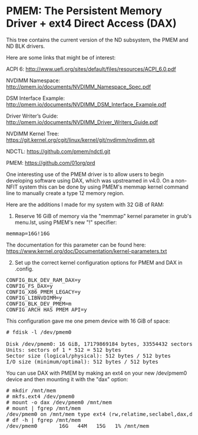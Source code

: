 PMEM: The Persistent Memory Driver + ext4 Direct Access (DAX)
=========================================================

This tree contains the current version of the ND subsystem, the PMEM and ND BLK
drivers.  

Here are some links that might be of interest:

ACPI 6: http://www.uefi.org/sites/default/files/resources/ACPI_6.0.pdf

NVDIMM Namespace: http://pmem.io/documents/NVDIMM_Namespace_Spec.pdf

DSM Interface Example: http://pmem.io/documents/NVDIMM_DSM_Interface_Example.pdf

Driver Writer’s Guide: http://pmem.io/documents/NVDIMM_Driver_Writers_Guide.pdf

NVDIMM Kernel Tree: https://git.kernel.org/cgit/linux/kernel/git/nvdimm/nvdimm.git

NDCTL: https://github.com/pmem/ndctl.git

PMEM: https://github.com/01org/prd

One interesting use of the PMEM driver is to allow users to begin developing
software using DAX, which was upstreamed in v4.0.  On a non-NFIT system this
can be done by using PMEM's memmap kernel command line to manually create a
type 12 memory region.

Here are the additions I made for my system with 32 GiB of RAM:

1) Reserve 16 GiB of memory via the "memmap" kernel parameter in grub's
menu.lst, using PMEM's new "!" specifier:

<pre>
memmap=16G!16G
</pre>

The documentation for this parameter can be found here:
https://www.kernel.org/doc/Documentation/kernel-parameters.txt

2) Set up the correct kernel configuration options for PMEM and DAX in .config.

<pre>
CONFIG_BLK_DEV_RAM_DAX=y
CONFIG_FS_DAX=y
CONFIG_X86_PMEM_LEGACY=y
CONFIG_LIBNVDIMM=y
CONFIG_BLK_DEV_PMEM=m
CONFIG_ARCH_HAS_PMEM_API=y
</pre>

This configuration gave me one pmem device with 16 GiB of space:

<pre>
# fdisk -l /dev/pmem0

Disk /dev/pmem0: 16 GiB, 17179869184 bytes, 33554432 sectors
Units: sectors of 1 * 512 = 512 bytes
Sector size (logical/physical): 512 bytes / 512 bytes
I/O size (minimum/optimal): 512 bytes / 512 bytes
</pre>

You can use DAX with PMEM by making an ext4 on your new /dev/pmem0 device
and then mounting it with the "dax" option:

<pre>
# mkdir /mnt/mem
# mkfs.ext4 /dev/pmem0
# mount -o dax /dev/pmem0 /mnt/mem
# mount | fgrep /mnt/mem
/dev/pmem0 on /mnt/mem type ext4 (rw,relatime,seclabel,dax,data=ordered)
# df -h | fgrep /mnt/mem
/dev/pmem0       16G   44M   15G   1% /mnt/mem
</pre>
